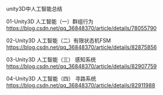 
unity3D中人工智能总结 

01-Unity3D 人工智能（一）群组行为 https://blog.csdn.net/qq_36848370/article/details/78055790

02-Unity3D 人工智能（二）有限状态机FSM   https://blog.csdn.net/qq_36848370/article/details/82875856

03-Unity3D 人工智能（三） 感知系统  https://blog.csdn.net/qq_36848370/article/details/82907759

04-Unity3D 人工智能（四） 寻路系统  https://blog.csdn.net/qq_36848370/article/details/82911988

